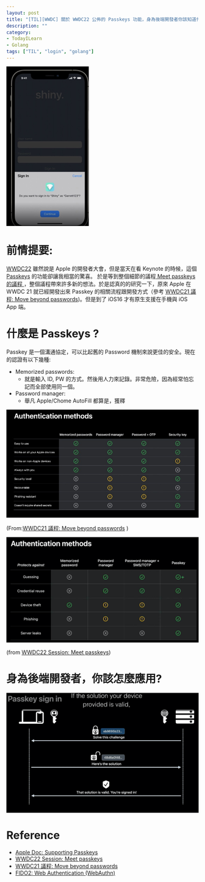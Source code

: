 ```yaml
---
layout: post
title: "[TIL][WWDC] 關於 WWDC22 公佈的 Passkeys 功能，身為後端開發者你該知道什麼?"
description: ""
category: 
- TodayILearn
- Golang
tags: ["TIL", "login", "golang"]
---
```


<img src="../images/2021/image-20220608151748839.png" alt="image-20220608151748839" style="zoom:50%;" />



# 前情提要:

[WWDC22](https://developer.apple.com/videos/wwdc2022/) 雖然說是 Apple 的開發者大會，但是當天在看 Keynote 的時候，這個 [Passkeys](https://developer.apple.com/documentation/authenticationservices/public-private_key_authentication/supporting_passkeys) 的功能卻讓我相當的驚喜。 於是等到整個細節的議程[ Meet passkeys 的議程 ](https://developer.apple.com/videos/play/wwdc2022/10092/)，整個議程帶來許多新的想法。於是認真的的研究一下，原來 Apple 在 WWDC 21 就已經開發出來 Passkey 的相關流程跟開發方式（參考 [WWDC21 議程: Move beyond passwords](https://developer.apple.com/videos/play/wwdc2021/10106/))。但是到了 iOS16 才有原生支援在手機與 iOS App 端。

# 什麼是 Passkeys ?

Passkey 是一個溝通協定，可以比起舊的 Password 機制來說更佳的安全。現在的認證有以下幾種:

- Memorized passwords:
  - 就是輸入 ID, PW 的方式。然後用人力來記錄。非常危險，因為經常怕忘記而全部使用同一個。
- Password manager:
  - 舉凡 Apple/Chome AutoFill 都算是，獲釋

![image-20220608161334928](../images/2021/image-20220608161334928.png)

(From:[WWDC21 議程: Move beyond passwords](https://developer.apple.com/videos/play/wwdc2021/10106/) )

![image-20220608152142705](../images/2021/image-20220608152142705.png)

(from [WWDC22 Session: Meet passkeys](https://developer.apple.com/videos/play/wwdc2022/10092/))

# 身為後端開發者，你該怎麼應用?

![image-20220608152153013](../images/2021/image-20220608152153013.png)

# 









# Reference

-  [Apple Doc: Supporting Passkeys](https://developer.apple.com/documentation/authenticationservices/public-private_key_authentication/supporting_passkeys)
-  [WWDC22 Session: Meet passkeys](https://developer.apple.com/videos/play/wwdc2022/10092/)
-   [WWDC21 議程: Move beyond passwords](https://developer.apple.com/videos/play/wwdc2021/10106/)
-  [FIDO2: Web Authentication (WebAuthn)](https://fidoalliance.org/fido2-2/fido2-web-authentication-webauthn/)





